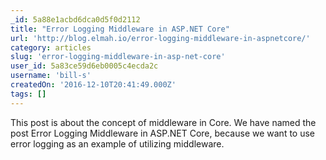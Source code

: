 ```yaml
---
_id: 5a88e1acbd6dca0d5f0d2112
title: "Error Logging Middleware in ASP.NET Core"
url: 'http://blog.elmah.io/error-logging-middleware-in-aspnetcore/'
category: articles
slug: 'error-logging-middleware-in-asp-net-core'
user_id: 5a83ce59d6eb0005c4ecda2c
username: 'bill-s'
createdOn: '2016-12-10T20:41:49.000Z'
tags: []
---
```


This post is about the concept of middleware in Core. We have named the post Error Logging Middleware in ASP.NET Core, because we want to use error logging as an example of utilizing middleware. 
